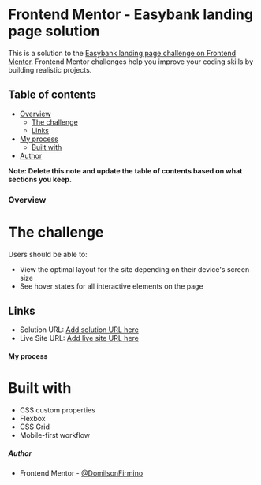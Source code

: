 # Frontend Mentor - Easybank landing page solution

This is a solution to the [Easybank landing page challenge on Frontend Mentor](https://www.frontendmentor.io/challenges/easybank-landing-page-WaUhkoDN). Frontend Mentor challenges help you improve your coding skills by building realistic projects. 

## Table of contents

- [Overview](#overview)
  - [The challenge](#the-challenge)
  - [Links](#links)
- [My process](#my-process)
  - [Built with](#built-with)
- [Author](#author)

**Note: Delete this note and update the table of contents based on what sections you keep.**

### Overview

# The challenge

Users should be able to:

- View the optimal layout for the site depending on their device's screen size
- See hover states for all interactive elements on the page

## Links

- Solution URL: [Add solution URL here](https://your-solution-url.com)
- Live Site URL: [Add live site URL here](https://your-live-site-url.com)

#### My process

# Built with

- CSS custom properties
- Flexbox
- CSS Grid
- Mobile-first workflow


##### Author

- Frontend Mentor - [@DomilsonFirmino](https://www.frontendmentor.io/profile/DomilsonFirmino)
